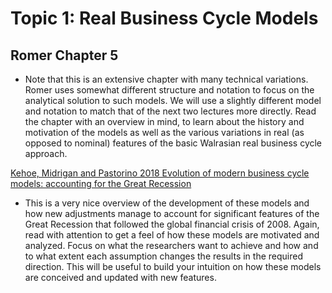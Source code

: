 # Topic 1: Real Business Cycle Models

## Romer Chapter 5

- Note that this is an extensive chapter with many technical variations. Romer uses somewhat different structure and notation to focus on the analytical solution to such models. We will use a slightly different model and notation to match that of the next two lectures more directly. Read the chapter with an overview in mind, to learn about the history and motivation of the models as well as the various variations in real (as opposed to nominal) features of the basic Walrasian real business cycle approach.
 
[Kehoe, Midrigan and Pastorino 2018 Evolution of modern business cycle models: accounting for the Great Recession](https://ideas.repec.org/p/fip/fedmsr/566.html)

- This is a very nice overview of the development of these models and how new adjustments manage to account for significant features of the Great Recession that followed the global financial crisis of 2008. Again, read with attention to get a feel of how these models are motivated and analyzed. Focus on what the researchers want to achieve and how and to what extent each assumption changes the results in the required direction. This will be useful to build your intuition on how these models are conceived and updated with new features. 